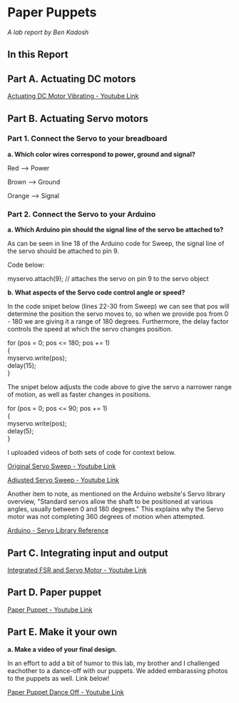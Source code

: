 # Paper Puppets

*A lab report by Ben Kadosh*

## In this Report

## Part A. Actuating DC motors

[Actuating DC Motor Vibrating - Youtube Link](https://www.youtube.com/watch?v=6Hyex5jV6mY&feature=youtu.be)


## Part B. Actuating Servo motors

### Part 1. Connect the Servo to your breadboard

**a. Which color wires correspond to power, ground and signal?**

Red --> Power

Brown --> Ground

Orange --> Signal

### Part 2. Connect the Servo to your Arduino

**a. Which Arduino pin should the signal line of the servo be attached to?**

As can be seen in line 18 of the Arduino code for Sweep, the signal line of the servo should be attached to pin 9.

Code below:  

myservo.attach(9);  // attaches the servo on pin 9 to the servo object

**b. What aspects of the Servo code control angle or speed?**

In the code snipet below (lines 22-30 from Sweep) we can see that pos will determine the position the servo moves to, so when we provide pos from 0 - 180 we are giving it a range of 180 degrees. Furthermore, the delay factor controls the speed at which the servo changes position. 

for (pos = 0; pos <= 180; pos += 1)  
{  
  myservo.write(pos);  
  delay(15);                       
}

The snipet below adjusts the code above to give the servo a narrower range of motion, as well as faster changes in positions. 


for (pos = 0; pos <= 90; pos += 1)  
{  
  myservo.write(pos);  
  delay(5);  
}

I uploaded videos of both sets of code for context below.

[Original Servo Sweep - Youtube Link](https://www.youtube.com/watch?v=7oR3E7tIOlw&feature=youtu.be) 

[Adjusted Servo Sweep - Youtube Link](https://www.youtube.com/watch?v=qBB4fSvNwlg&feature=youtu.be)

Another item to note, as mentioned on the Arduino website's Servo library overview, "Standard servos allow the shaft to be positioned at various angles, usually between 0 and 180 degrees." This explains why the Servo motor was not completing 360 degrees of motion when attempted. 

[Arduino - Servo Library Reference](https://www.arduino.cc/en/reference/servo)


## Part C. Integrating input and output

[Integrated FSR and Servo Motor - Youtube Link](https://www.youtube.com/watch?v=jHwlTivc6SU&feature=youtu.be)


## Part D. Paper puppet

[Paper Puppet - Youtube Link](https://www.youtube.com/watch?v=76taXlzjOvE&feature=youtu.be)

## Part E. Make it your own

**a. Make a video of your final design.**

In an effort to add a bit of humor to this lab, my brother and I challenged eachother to a dance-off with our puppets. We added embarassing photos to the puppets as well. Link below!

[Paper Puppet Dance Off - Youtube Link](https://www.youtube.com/watch?v=Ho-TVZQEoXA&feature=youtu.be)
